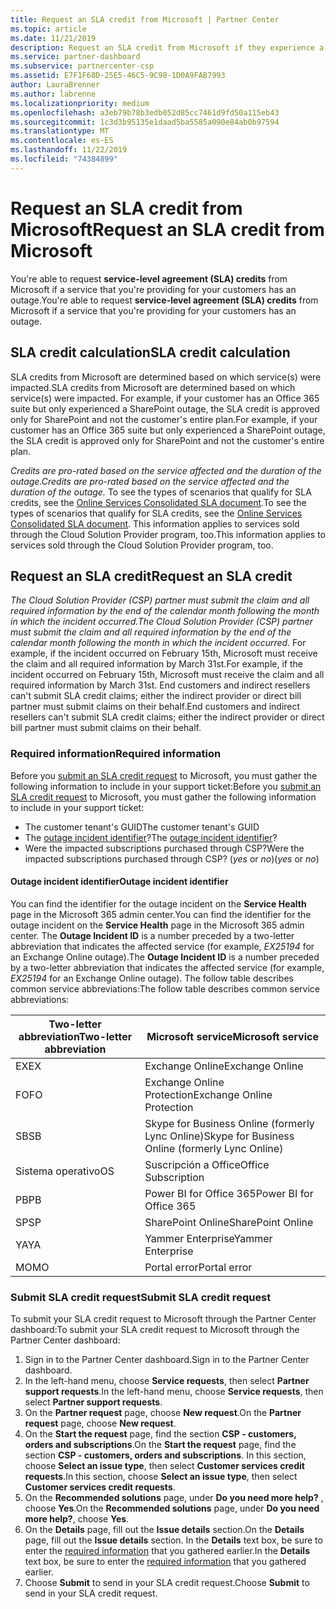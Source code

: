 ```yaml
---
title: Request an SLA credit from Microsoft | Partner Center
ms.topic: article
ms.date: 11/21/2019
description: Request an SLA credit from Microsoft if they experience a service outage.
ms.service: partner-dashboard
ms.subservice: partnercenter-csp
ms.assetid: E7F1F68D-25E5-46C5-9C98-1D0A9FAB7993
author: LauraBrenner
ms.author: labrenne
ms.localizationpriority: medium
ms.openlocfilehash: a3eb79b78b3edb052d85cc7461d9fd50a115eb43
ms.sourcegitcommit: 1c3d3b95135e1daad5ba5585a090e84ab0b97594
ms.translationtype: MT
ms.contentlocale: es-ES
ms.lasthandoff: 11/22/2019
ms.locfileid: "74384899"
---
```

# <a name="request-an-sla-credit-from-microsoft"></a><span data-ttu-id="fbe3d-103">Request an SLA credit from Microsoft</span><span class="sxs-lookup"><span data-stu-id="fbe3d-103">Request an SLA credit from Microsoft</span></span> 

<span data-ttu-id="fbe3d-104">You're able to request **service-level agreement (SLA) credits** from Microsoft if a service that you're providing for your customers has an outage.</span><span class="sxs-lookup"><span data-stu-id="fbe3d-104">You're able to request **service-level agreement (SLA) credits** from Microsoft if a service that you're providing for your customers has an outage.</span></span>

## <a name="sla-credit-calculation"></a><span data-ttu-id="fbe3d-105">SLA credit calculation</span><span class="sxs-lookup"><span data-stu-id="fbe3d-105">SLA credit calculation</span></span>

<span data-ttu-id="fbe3d-106">SLA credits from Microsoft are determined based on which service(s) were impacted.</span><span class="sxs-lookup"><span data-stu-id="fbe3d-106">SLA credits from Microsoft are determined based on which service(s) were impacted.</span></span> <span data-ttu-id="fbe3d-107">For example, if your customer has an Office 365 suite but only experienced a SharePoint outage, the SLA credit is approved only for SharePoint and not the customer's entire plan.</span><span class="sxs-lookup"><span data-stu-id="fbe3d-107">For example, if your customer has an Office 365 suite but only experienced a SharePoint outage, the SLA credit is approved only for SharePoint and not the customer's entire plan.</span></span>

<span data-ttu-id="fbe3d-108">*Credits are pro-rated based on the service affected and the duration of the outage.*</span><span class="sxs-lookup"><span data-stu-id="fbe3d-108">*Credits are pro-rated based on the service affected and the duration of the outage.*</span></span> <span data-ttu-id="fbe3d-109">To see the types of scenarios that qualify for SLA credits, see the [Online Services Consolidated SLA document](http://www.microsoftvolumelicensing.com/DocumentSearch.aspx?Mode=3&DocumentTypeId=37).</span><span class="sxs-lookup"><span data-stu-id="fbe3d-109">To see the types of scenarios that qualify for SLA credits, see the [Online Services Consolidated SLA document](http://www.microsoftvolumelicensing.com/DocumentSearch.aspx?Mode=3&DocumentTypeId=37).</span></span> <span data-ttu-id="fbe3d-110">This information applies to services sold through the Cloud Solution Provider program, too.</span><span class="sxs-lookup"><span data-stu-id="fbe3d-110">This information applies to services sold through the Cloud Solution Provider program, too.</span></span>

## <a name="request-an-sla-credit"></a><span data-ttu-id="fbe3d-111">Request an SLA credit</span><span class="sxs-lookup"><span data-stu-id="fbe3d-111">Request an SLA credit</span></span>

<span data-ttu-id="fbe3d-112">*The Cloud Solution Provider (CSP) partner must submit the claim and all required information by the end of the calendar month following the month in which the incident occurred.*</span><span class="sxs-lookup"><span data-stu-id="fbe3d-112">*The Cloud Solution Provider (CSP) partner must submit the claim and all required information by the end of the calendar month following the month in which the incident occurred.*</span></span> <span data-ttu-id="fbe3d-113">For example, if the incident occurred on February 15th, Microsoft must receive the claim and all required information by March 31st.</span><span class="sxs-lookup"><span data-stu-id="fbe3d-113">For example, if the incident occurred on February 15th, Microsoft must receive the claim and all required information by March 31st.</span></span> <span data-ttu-id="fbe3d-114">End customers and indirect resellers can't submit SLA credit claims; either the indirect provider or direct bill partner must submit claims on their behalf.</span><span class="sxs-lookup"><span data-stu-id="fbe3d-114">End customers and indirect resellers can't submit SLA credit claims; either the indirect provider or direct bill partner must submit claims on their behalf.</span></span>

### <a name="required-information"></a><span data-ttu-id="fbe3d-115">Required information</span><span class="sxs-lookup"><span data-stu-id="fbe3d-115">Required information</span></span>

<span data-ttu-id="fbe3d-116">Before you [submit an SLA credit request](#submit-sla-credit-request) to Microsoft, you must gather the following information to include in your support ticket:</span><span class="sxs-lookup"><span data-stu-id="fbe3d-116">Before you [submit an SLA credit request](#submit-sla-credit-request) to Microsoft, you must gather the following information to include in your support ticket:</span></span>

- <span data-ttu-id="fbe3d-117">The customer tenant's GUID</span><span class="sxs-lookup"><span data-stu-id="fbe3d-117">The customer tenant's GUID</span></span>
- <span data-ttu-id="fbe3d-118">The [outage incident identifier](#outage-incident-identifier)?</span><span class="sxs-lookup"><span data-stu-id="fbe3d-118">The [outage incident identifier](#outage-incident-identifier)?</span></span>
- <span data-ttu-id="fbe3d-119">Were the impacted subscriptions purchased through CSP?</span><span class="sxs-lookup"><span data-stu-id="fbe3d-119">Were the impacted subscriptions purchased through CSP?</span></span> <span data-ttu-id="fbe3d-120">(*yes* or *no*)</span><span class="sxs-lookup"><span data-stu-id="fbe3d-120">(*yes* or *no*)</span></span>

#### <a name="outage-incident-identifier"></a><span data-ttu-id="fbe3d-121">Outage incident identifier</span><span class="sxs-lookup"><span data-stu-id="fbe3d-121">Outage incident identifier</span></span>

<span data-ttu-id="fbe3d-122">You can find the identifier for the outage incident on the **Service Health** page in the Microsoft 365 admin center.</span><span class="sxs-lookup"><span data-stu-id="fbe3d-122">You can find the identifier for the outage incident on the **Service Health** page in the Microsoft 365 admin center.</span></span> <span data-ttu-id="fbe3d-123">The **Outage Incident ID** is a number preceded by a two-letter abbreviation that indicates the affected service (for example, *EX25194* for an Exchange Online outage).</span><span class="sxs-lookup"><span data-stu-id="fbe3d-123">The **Outage Incident ID** is a number preceded by a two-letter abbreviation that indicates the affected service (for example, *EX25194* for an Exchange Online outage).</span></span> <span data-ttu-id="fbe3d-124">The follow table describes common service abbreviations:</span><span class="sxs-lookup"><span data-stu-id="fbe3d-124">The follow table describes common service abbreviations:</span></span>

| <span data-ttu-id="fbe3d-125">Two-letter abbreviation</span><span class="sxs-lookup"><span data-stu-id="fbe3d-125">Two-letter abbreviation</span></span> | <span data-ttu-id="fbe3d-126">Microsoft service</span><span class="sxs-lookup"><span data-stu-id="fbe3d-126">Microsoft service</span></span> |
| ----------------------- | ----------------- |
| <span data-ttu-id="fbe3d-127">EX</span><span class="sxs-lookup"><span data-stu-id="fbe3d-127">EX</span></span> | <span data-ttu-id="fbe3d-128">Exchange Online</span><span class="sxs-lookup"><span data-stu-id="fbe3d-128">Exchange Online</span></span> |
| <span data-ttu-id="fbe3d-129">FO</span><span class="sxs-lookup"><span data-stu-id="fbe3d-129">FO</span></span> | <span data-ttu-id="fbe3d-130">Exchange Online Protection</span><span class="sxs-lookup"><span data-stu-id="fbe3d-130">Exchange Online Protection</span></span> |
| <span data-ttu-id="fbe3d-131">SB</span><span class="sxs-lookup"><span data-stu-id="fbe3d-131">SB</span></span> | <span data-ttu-id="fbe3d-132">Skype for Business Online (formerly Lync Online)</span><span class="sxs-lookup"><span data-stu-id="fbe3d-132">Skype for Business Online (formerly Lync Online)</span></span> |
| <span data-ttu-id="fbe3d-133">Sistema operativo</span><span class="sxs-lookup"><span data-stu-id="fbe3d-133">OS</span></span> | <span data-ttu-id="fbe3d-134">Suscripción a Office</span><span class="sxs-lookup"><span data-stu-id="fbe3d-134">Office Subscription</span></span> |
| <span data-ttu-id="fbe3d-135">PB</span><span class="sxs-lookup"><span data-stu-id="fbe3d-135">PB</span></span> | <span data-ttu-id="fbe3d-136">Power BI for Office 365</span><span class="sxs-lookup"><span data-stu-id="fbe3d-136">Power BI for Office 365</span></span> |
| <span data-ttu-id="fbe3d-137">SP</span><span class="sxs-lookup"><span data-stu-id="fbe3d-137">SP</span></span> | <span data-ttu-id="fbe3d-138">SharePoint Online</span><span class="sxs-lookup"><span data-stu-id="fbe3d-138">SharePoint Online</span></span> |
| <span data-ttu-id="fbe3d-139">YA</span><span class="sxs-lookup"><span data-stu-id="fbe3d-139">YA</span></span> | <span data-ttu-id="fbe3d-140">Yammer Enterprise</span><span class="sxs-lookup"><span data-stu-id="fbe3d-140">Yammer Enterprise</span></span> |
| <span data-ttu-id="fbe3d-141">MO</span><span class="sxs-lookup"><span data-stu-id="fbe3d-141">MO</span></span> | <span data-ttu-id="fbe3d-142">Portal error</span><span class="sxs-lookup"><span data-stu-id="fbe3d-142">Portal error</span></span> |

### <a name="submit-sla-credit-request"></a><span data-ttu-id="fbe3d-143">Submit SLA credit request</span><span class="sxs-lookup"><span data-stu-id="fbe3d-143">Submit SLA credit request</span></span>

<span data-ttu-id="fbe3d-144">To submit your SLA credit request to Microsoft through the Partner Center dashboard:</span><span class="sxs-lookup"><span data-stu-id="fbe3d-144">To submit your SLA credit request to Microsoft through the Partner Center dashboard:</span></span>

1. <span data-ttu-id="fbe3d-145">Sign in to the Partner Center dashboard.</span><span class="sxs-lookup"><span data-stu-id="fbe3d-145">Sign in to the Partner Center dashboard.</span></span>
2. <span data-ttu-id="fbe3d-146">In the left-hand menu, choose **Service requests**, then select **Partner support requests**.</span><span class="sxs-lookup"><span data-stu-id="fbe3d-146">In the left-hand menu, choose **Service requests**, then select **Partner support requests**.</span></span>
3. <span data-ttu-id="fbe3d-147">On the **Partner request** page, choose **New request**.</span><span class="sxs-lookup"><span data-stu-id="fbe3d-147">On the **Partner request** page, choose **New request**.</span></span>
4. <span data-ttu-id="fbe3d-148">On the **Start the request** page, find the section **CSP - customers, orders and subscriptions**.</span><span class="sxs-lookup"><span data-stu-id="fbe3d-148">On the **Start the request** page, find the section **CSP - customers, orders and subscriptions**.</span></span> <span data-ttu-id="fbe3d-149">In this section, choose **Select an issue type**, then select **Customer services credit requests**.</span><span class="sxs-lookup"><span data-stu-id="fbe3d-149">In this section, choose **Select an issue type**, then select **Customer services credit requests**.</span></span>
5. <span data-ttu-id="fbe3d-150">On the **Recommended solutions** page, under **Do you need more help?** , choose **Yes**.</span><span class="sxs-lookup"><span data-stu-id="fbe3d-150">On the **Recommended solutions** page, under **Do you need more help?**, choose **Yes**.</span></span>
6. <span data-ttu-id="fbe3d-151">On the **Details** page, fill out the **Issue details** section.</span><span class="sxs-lookup"><span data-stu-id="fbe3d-151">On the **Details** page, fill out the **Issue details** section.</span></span> <span data-ttu-id="fbe3d-152">In the **Details** text box, be sure to enter the [required information](#required-information) that you gathered earlier.</span><span class="sxs-lookup"><span data-stu-id="fbe3d-152">In the **Details** text box, be sure to enter the [required information](#required-information) that you gathered earlier.</span></span>
7. <span data-ttu-id="fbe3d-153">Choose **Submit** to send in your SLA credit request.</span><span class="sxs-lookup"><span data-stu-id="fbe3d-153">Choose **Submit** to send in your SLA credit request.</span></span>
